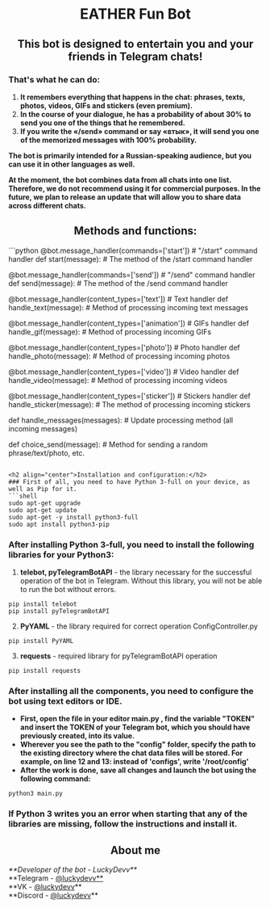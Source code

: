 <h1 align="center">EATHER Fun Bot</h1>

<h2 align="center">This bot is designed to entertain you and your friends in Telegram chats!</h2>

### That's what he can do:

1. **It remembers everything that happens in the chat: phrases, texts, photos, videos, GIFs and stickers (even premium).**
2. **In the course of your dialogue, he has a probability of about 30% to send you one of the things that he remembered.**
3. **If you write the «/send» command or say «втык», it will send you one of the memorized messages with 100% probability.**

**The bot is primarily intended for a Russian-speaking audience, but you can use it in other languages as well.**

**At the moment, the bot combines data from all chats into one list. Therefore, we do not recommend using it for commercial purposes. In the future, we plan to release an update that will allow you to share data across different chats.**

<h2 align="center">Methods and functions:</h2>
```python
@bot.message_handler(commands=['start'])  # "/start" command handler
def start(message):  # The method of the /start command handler

@bot.message_handler(commands=['send'])  # "/send" command handler
def send(message):  # The method of the /send command handler

@bot.message_handler(content_types=['text'])  # Text handler
def handle_text(message):  # Method of processing incoming text messages

@bot.message_handler(content_types=['animation'])  # GIFs handler
def handle_gif(message):  # Method of processing incoming GIFs

@bot.message_handler(content_types=['photo'])  # Photo handler
def handle_photo(message):  # Method of processing incoming photos

@bot.message_handler(content_types=['video'])  # Video handler
def handle_video(message):  # Method of processing incoming videos

@bot.message_handler(content_types=['sticker'])  # Stickers handler
def handle_sticker(message):  # The method of processing incoming stickers

def handle_messages(messages):  # Update processing method (all incoming messages)

def choice_send(message):  # Method for sending a random phrase/text/photo, etc.
```

<h2 align="center">Installation and configuration:</h2>
### First of all, you need to have Python 3-full on your device, as well as Pip for it.
```shell
sudo apt-get upgrade
sudo apt-get update
sudo apt-get -y install python3-full
sudo apt install python3-pip
```
### After installing Python 3-full, you need to install the following libraries for your Python3:
1. **telebot, pyTelegramBotAPI** - the library necessary for the successful operation of the bot in Telegram. Without this library, you will not be able to run the bot without errors.
```shell
pip install telebot
pip install pyTelegramBotAPI
```
2. **PyYAML** - the library required for correct operation ConfigController.py
```shell
pip install PyYAML
```
3. **requests** - required library for pyTelegramBotAPI operation
```shell
pip install requests
```

### After installing all the components, you need to configure the bot using text editors or IDE.
- **First, open the file in your editor main.py , find the variable "TOKEN" and insert the TOKEN of your Telegram bot, which you should have previously created, into its value.**
- **Wherever you see the path to the "config" folder, specify the path to the existing directory where the chat data files will be stored. For example, on line 12 and 13: instead of 'configs', write '/root/config'**
- **After the work is done, save all changes and launch the bot using the following command:**
```shell
python3 main.py
```

### If Python 3 writes you an error when starting that any of the libraries are missing, follow the instructions and install it.

<h2 align='center'>About me</h2>
<i>**Developer of the bot - LuckyDevv**</i><br>
**Telegram - <a href='https://t.me/luckydevv'>@luckydevv**</a><br>
**VK - <a href='https://vk.com/luckydevv'>@luckydevv</a>**<br>
**Discord - <a href='https://discordapp.com/users/972994261979107369'>@luckydevv</a>**
